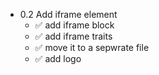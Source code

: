 - 0.2 Add iframe element
    - ✅ add iframe block
    - ✅ add iframe traits
    - ✅ move it to a sepwrate file 
    - ✅ add logo
